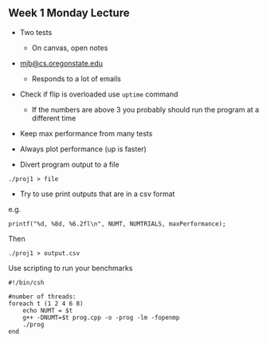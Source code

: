 ## Week 1 Monday Lecture

- Two tests

  - On canvas, open notes

- mjb@cs.oregonstate.edu

  - Responds to a lot of emails

- Check if flip is overloaded use `uptime` command
  - If the numbers are above 3 you probably should run the program at a different time
- Keep max performance from many tests

- Always plot performance (up is faster)

- Divert program output to a file

```shell
./proj1 > file
```

- Try to use print outputs that are in a csv format

e.g.

```
printf("%d, %8d, %6.2fl\n", NUMT, NUMTRIALS, maxPerformance);
```

Then

```
./proj1 > output.csv
```

Use scripting to run your benchmarks

```
#!/bin/csh

#number of threads:
foreach t (1 2 4 6 8)
    echo NUMT = $t
    g++ -DNUMT=$t prog.cpp -o -prog -lm -fopenmp
    ./prog
end
```
